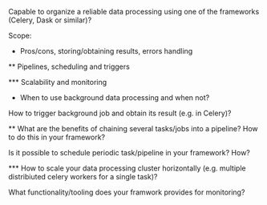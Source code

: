 Capable to organize a reliable data 
processing using one of the frameworks (Celery, Dask or similar)?

Scope:
* Pros/cons, storing/obtaining results, errors handling

** Pipelines, scheduling and triggers

*** Scalability and monitoring

* When to use background data processing and when not? 

How to trigger background job and obtain its result (e.g. in Celery)?

** What are the benefits of chaining several tasks/jobs into a pipeline? How to do this in your framework?

Is it possible to schedule periodic task/pipeline in your framework? How?

*** How to scale your data processing cluster horizontally (e.g. multiple distribiuted celery workers for a single task)?

What functionality/tooling does your framwork provides for monitoring?